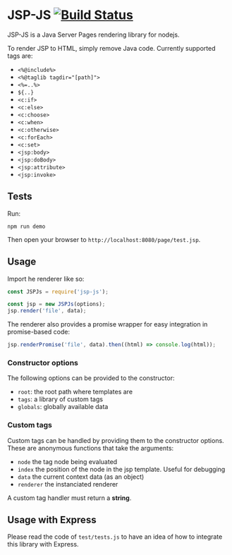 JSP-JS [![Build Status](https://travis-ci.org/ThisPlace/jsp-js.svg?branch=master)](https://travis-ci.org/ThisPlace/jsp-js)
======

JSP-JS is a Java Server Pages rendering library for nodejs.

To render JSP to HTML, simply remove Java code. Currently supported tags are:

- `<%@include%>`
- `<%@taglib tagdir="[path]">`
- `<%=..%>`
- `${..}`
- `<c:if>`
- `<c:else>`
- `<c:choose>`
- `<c:when>`
- `<c:otherwise>`
- `<c:forEach>`
- `<c:set>`
- `<jsp:body>`
- `<jsp:doBody>`
- `<jsp:attribute>`
- `<jsp:invoke>`

## Tests

Run:

```hash
npm run demo
```

Then open your browser to ```http://localhost:8080/page/test.jsp```.

## Usage

Import he renderer like so:

```js
const JSPJs = require('jsp-js');

const jsp = new JSPJs(options);
jsp.render('file', data);
```

The renderer also provides a promise wrapper for easy integration in
promise-based code:

```js
jsp.renderPromise('file', data).then((html) => console.log(html));
```

### Constructor options

The following options can be provided to the constructor:

- `root`: the root path where templates are
- `tags`: a library of custom tags
- `globals`: globally available data

### Custom tags

Custom tags can be handled by providing them to the constructor options. These are
anonymous functions that take the arguments:

- `node` the tag node being evaluated
- `index` the position of the node in the jsp template. Useful for debugging
- `data` the current context data (as an object)
- `renderer` the instanciated renderer

A custom tag handler must return a **string**.

## Usage with Express

Please read the code of `test/tests.js` to have an idea of how to integrate this
library with Express.
